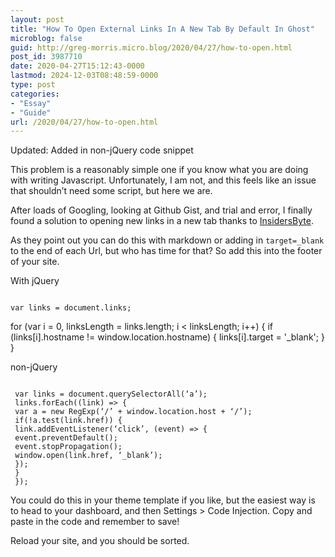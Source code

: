 ```yaml
---
layout: post
title: "How To Open External Links In A New Tab By Default In Ghost"
microblog: false
guid: http://greg-morris.micro.blog/2020/04/27/how-to-open.html
post_id: 3987710
date: 2020-04-27T15:12:43-0000
lastmod: 2024-12-03T08:48:59-0000
type: post
categories:
- "Essay"
- "Guide"
url: /2020/04/27/how-to-open.html
---
```

<p><!--kg-card-begin: html--></p>
<p>Updated: Added in non-jQuery code snippet</p>
<p>This problem is a reasonably simple one if you know what you are doing with writing Javascript. Unfortunately, I am not, and this feels like an issue that shouldn’t need some script, but here we are.</p>
<p>After loads of Googling, looking at Github Gist, and trial and error, I finally found a solution to opening new links in a new tab thanks to <a href="https://www.insidersbyte.com/open-external-links-in-a-new-tab-by-default-ghost/">InsidersByte</a>.</p>
<p>As they point out you can do this with markdown or adding in <code>target=_blank</code> to the end of each Url, but who has time for that? So add this into the footer of your site.</p>
<p>With jQuery</p>
<pre><code class="language-jQuery">
var links = document.links;</code></pre>
<p>for (var i = 0, linksLength = links.length; i &lt; linksLength; i++) {
 if (links[i].hostname != window.location.hostname) {
 links[i].target = '_blank';
 }
}</p>
<p>non-jQuery</p>
<pre><code class="language-javascript">
 var links = document.querySelectorAll(‘a’);
 links.forEach((link) =&gt; {
 var a = new RegExp(‘/’ + window.location.host + ‘/’);
 if(!a.test(link.href)) {
 link.addEventListener(‘click’, (event) =&gt; {
 event.preventDefault();
 event.stopPropagation();
 window.open(link.href, ‘_blank’);
 });
 }
 });
</code></pre>
<p>You could do this in your theme template if you like, but the easiest way is to head to your dashboard, and then Settings &gt; Code Injection. Copy and paste in the code and remember to save!</p>
<p>Reload your site, and you should be sorted.</p>
<p><!--kg-card-end: html--></p>
